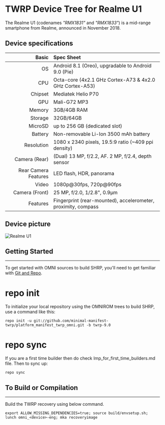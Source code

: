  TWRP Device Tree for Realme U1
===========================================

The Realme U1 (codenames _"RMX1831"_ and _"RMX1833"_) is a mid-range smartphone from Realme, announced in November 2018.	
 
## Device specifications

Basic   | Spec Sheet
-------:|:-------------------------
OS	| Android 8.1 (Oreo), upgradable to Android 9.0 (Pie)	
CPU     | Octa-core (4x2.1 GHz Cortex-A73 & 4x2.0 GHz Cortex-A53)
Chipset | Mediatek Helio P70
GPU     | Mali-G72 MP3
Memory  | 3GB/4GB RAM
Storage | 32GB/64GB
MicroSD | up to 256 GB (dedicated slot)
Battery | Non-removable Li-Ion 3500 mAh battery
Resolution | 1080 x 2340 pixels, 19.5:9 ratio (~409 ppi density)
Camera (Rear)  | (Dual) 13 MP, f/2.2, AF. 2 MP, f/2.4, depth sensor
Rear Camera Features | LED flash, HDR, panorama
Video	| 1080p@30fps, 720p@90fps
Camera (Front)  | 25 MP, f/2.0, 1/2.8", 0.9µm
Features| Fingerprint (rear-mounted), accelerometer, proximity, compass	

## Device picture

![Realme U1](https://images-na.ssl-images-amazon.com/images/I/71G%2BlExqsrL._AC_SX679_.jpg "Realme U1")



## Getting Started ##
---------------

To get started with OMNI sources to build SHRP, you'll need to get
familiar with [Git and Repo](https://source.android.com/source/using-repo.html).

# repo init

To initialize your local repository using the OMNIROM trees to build SHRP, use a command like this:

    repo init -u git://github.com/minimal-manifest-twrp/platform_manifest_twrp_omni.git -b twrp-9.0


# repo sync

If you are a first time builder then do check Imp_for_first_time_builders.md file.
 Then to sync up:

    repo sync

## To Build or Compilation ##
---------------

Build the TWRP recovery using below command.

    export ALLOW_MISSING_DEPENDENCIES=true; source build/envsetup.sh; lunch omni_<device>-eng; mka recoveryimage


